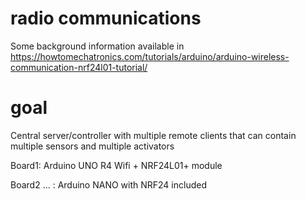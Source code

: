 # radio communications
Some background information available in 
https://howtomechatronics.com/tutorials/arduino/arduino-wireless-communication-nrf24l01-tutorial/

 
# goal

Central server/controller with multiple remote clients that can contain multiple sensors and multiple activators

Board1: Arduino UNO R4 Wifi + NRF24L01+ module

Board2 ... : Arduino NANO with NRF24 included
